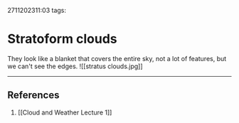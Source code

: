 2711202311:03
tags: 
# Stratoform clouds

They look like a blanket that covers the entire sky, not a lot of features, but we can't see the edges.
![[stratus clouds.jpg]]


---
## References
1. [[Cloud and Weather Lecture 1]]
